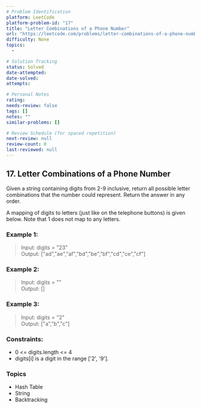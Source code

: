 ```yaml
---
# Problem Identification
platform: LeetCode
platform-problem-id: "17"
title: "Letter Combinations of a Phone Number"
url: "https://leetcode.com/problems/letter-combinations-of-a-phone-number/"
difficulty: None
topics:
  -

# Solution Tracking
status: Solved
date-attempted:
date-solved:
attempts:

# Personal Notes
rating:
needs-review: false
tags: []
notes: ""
similar-problems: []

# Review Schedule (for spaced repetition)
next-review: null
review-count: 0
last-reviewed: null
---
```


## 17. Letter Combinations of a Phone Number
Given a string containing digits from 2-9 inclusive, return all possible letter combinations that the number could represent. Return the answer in any order.

A mapping of digits to letters (just like on the telephone buttons) is given below. Note that 1 does not map to any letters.

### Example 1:

> Input: digits = "23"<br/>
> Output: ["ad","ae","af","bd","be","bf","cd","ce","cf"]

### Example 2:

> Input: digits = ""<br/>
> Output: []

### Example 3:

> Input: digits = "2"<br/>
> Output: ["a","b","c"]
 
### Constraints:

- 0 <= digits.length <= 4
- digits[i] is a digit in the range ['2', '9'].

### Topics
- Hash Table
- String
- Backtracking